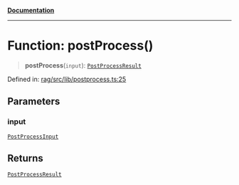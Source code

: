 [**Documentation**](../../../README.md)

***

# Function: postProcess()

> **postProcess**(`input`): [`PostProcessResult`](../type-aliases/PostProcessResult.md)

Defined in: [rag/src/lib/postprocess.ts:25](https://github.com/ceponatia/roler/blob/1efd6363aec6d66587551f7c0b65cf6ffafb4079/packages/rag/src/lib/postprocess.ts#L25)

## Parameters

### input

[`PostProcessInput`](../type-aliases/PostProcessInput.md)

## Returns

[`PostProcessResult`](../type-aliases/PostProcessResult.md)
